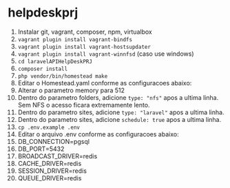 # helpdeskprj

1. Instalar git, vagrant, composer, npm, virtualbox
2. `vagrant plugin install vagrant-bindfs`
3. `vagrant plugin install vagrant-hostsupdater`
4. `vagrant plugin install vagrant-winnfsd` (caso use windows)
5. `cd laravelAPIHelpDeskPRJ`
6. `composer install`
7. `php vendor/bin/homestead make`
8. Editar o Homestead.yaml conforme as configuracoes abaixo:
9. Alterar o parametro memory para 512
10. Dentro do parametro folders, adicione `type: "nfs"` apos a ultima linha. Sem NFS o acesso ficara extremamente lento.
11. Dentro do parametro sites, adicione `type: "laravel"` apos a ultima linha.
12. Dentro do parametro sites, adicione `schedule: true` apos a ultima linha.
13. `cp .env.example .env`
14. Editar o arquivo .env conforme as configuracoes abaixo:
15. DB_CONNECTION=pgsql
16. DB_PORT=5432
17. BROADCAST_DRIVER=redis
18. CACHE_DRIVER=redis
19. SESSION_DRIVER=redis
20. QUEUE_DRIVER=redis
